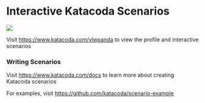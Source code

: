 # Interactive Katacoda Scenarios

[![](http://shields.katacoda.com/katacoda/ylwpanda/count.svg)](https://www.katacoda.com/ylwpanda "Get your profile on Katacoda.com")

Visit https://www.katacoda.com/ylwpanda to view the profile and interactive scenarios

### Writing Scenarios
Visit https://www.katacoda.com/docs to learn more about creating Katacoda scenarios

For examples, visit https://github.com/katacoda/scenario-example
